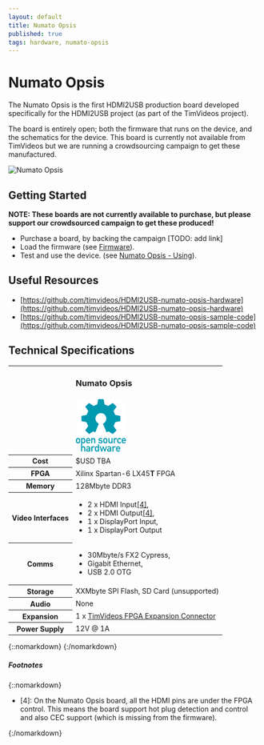 ```yaml
---
layout: default
title: Numato Opsis
published: true
tags: hardware, numato-opsis
---
```


# Numato Opsis

The Numato Opsis is the first HDMI2USB production board developed specifically for the HDMI2USB project (as part of the TimVideos project).

The board is entirely open; both the firmware that runs on the device, and the schematics for the device.  This board is currently not available from TimVideos but we are running a crowdsourcing campaign to get these manufactured.

![Numato Opsis](../img/numato-opsis.jpg)


## Getting Started

 **NOTE: These boards are not currently available to purchase, but please support our crowdsourced campaign to get these produced!**

  * Purchase a board, by backing the campaign [TODO: add link]
  * Load the firmware (see [Firmware](../firmware)).
  * Test and use the device.  (see [Numato Opsis - Using](../digilent-atlys-using)).

## Useful Resources

  * [https://github.com/timvideos/HDMI2USB-numato-opsis-hardware](https://github.com/timvideos/HDMI2USB-numato-opsis-hardware)
  * [https://github.com/timvideos/HDMI2USB-numato-opsis-sample-code](https://github.com/timvideos/HDMI2USB-numato-opsis-sample-code)

## Technical Specifications

<table class="boards">
 <tr class="name">
   <td>&nbsp;</td>
   <td class="opsis"><h3>Numato Opsis</h3></td>
 </tr>
 <tr class="open">
   <td>&nbsp;</td>
   <td class="opsis">
<a href="https://github.com/timvideos/HDMI2USB-numato-opsis-hardware"
   alt="Fully Open Source, complete schematic and PCB avaliable.">
  <img src="/img/open-hardware.png">
</a>
   </td>
 </tr>

 <tr>
   <th>Cost</th>
   <td class="opsis">$USD TBA</td>
 </tr>

 <tr>
   <th>FPGA</th>
   <td class="opsis">Xilinx Spartan-6 LX45<b>T</b> FPGA</td>
 </tr>
 <tr>
   <th>Memory</th>
   <td class="opsis">128Mbyte DDR3</td>
 </tr>
 <tr>
   <th>Video Interfaces</th>
   <td class="opsis">
<ul>
 <li>2 x HDMI Input<a href="#opsis-hdmi" class="footnote">[4]</a>, </li>
 <li>2 x HDMI Output<a href="#opsis-hdmi" class="footnote">[4]</a>, </li>
 <li class="unsupported">1 x DisplayPort Input,</li>
 <li class="unsupported">1 x DisplayPort Output</li>
</ul>
   </td>
 </tr>
 <tr>
   <th>Comms</th>
   <td class="opsis">
<ul>
 <li>30Mbyte/s FX2 Cypress,</li>
 <li>Gigabit Ethernet,</li>
 <li class="unsupported">USB 2.0 OTG</li>
</ul>
   </td>
 </tr>
 <tr>
   <th>Storage</th>
   <td class="opsis">XXMbyte SPI Flash, <span class="unsupported">SD Card (unsupported)</span></td>
 </tr>
 <tr>
   <th>Audio</th>
   <td class="opsis">None</td>
 </tr>
 <tr>
   <th>Expansion</th>
   <td class="opsis">1 x <a href="">TimVideos FPGA Expansion Connector</a></td>
 </tr>
 <tr>
   <th>Power Supply</th>
   <td class="opsis">12V @ 1A</td>
 </tr>
</table>
{::nomarkdown}
{:/nomarkdown}

##### Footnotes

{::nomarkdown}
<div class="footnotes">
 <ul>

  <li>[4]: <a name="opsys-hdmi"></a>
On the Numato Opsis board, all the HDMI pins are under the FPGA control. This
means the board support hot plug detection and control and also CEC support
(which is missing from the firmware).
  </li>

 </ul>
</div>
{:/nomarkdown}

